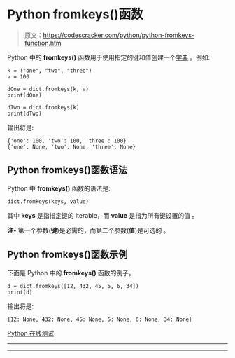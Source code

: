 # Python fromkeys()函数

> 原文：<https://codescracker.com/python/python-fromkeys-function.htm>

Python 中的 **fromkeys()** 函数用于使用指定的键和值创建一个[字典](/python/python-dictionary.htm) 。例如:

```
k = ("one", "two", "three")
v = 100

dOne = dict.fromkeys(k, v)
print(dOne)

dTwo = dict.fromkeys(k)
print(dTwo)
```

输出将是:

```
{'one': 100, 'two': 100, 'three': 100}
{'one': None, 'two': None, 'three': None}
```

## Python fromkeys()函数语法

Python 中 **fromkeys()** 函数的语法是:

```
dict.fromkeys(keys, value)
```

其中 **keys** 是指指定键的 iterable，而 **value** 是指为所有键设置的值 。

**注-** 第一个参数(**键**)是必需的，而第二个参数(**值**)是可选的 。

## Python fromkeys()函数示例

下面是 Python 中的 **fromkeys()** 函数的例子。

```
d = dict.fromkeys([12, 432, 45, 5, 6, 34])
print(d)
```

输出将是:

```
{12: None, 432: None, 45: None, 5: None, 6: None, 34: None}
```

[Python 在线测试](/exam/showtest.php?subid=10)

* * *

* * *